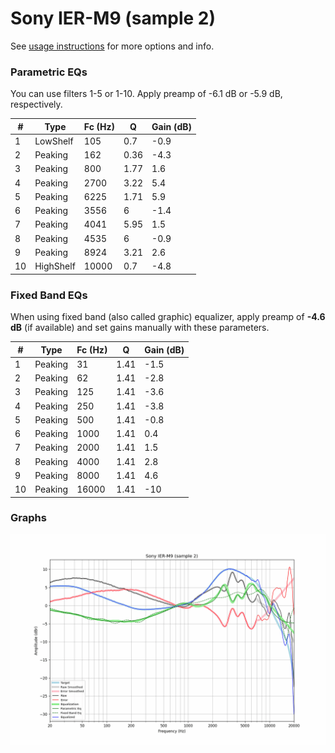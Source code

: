 # Sony IER-M9 (sample 2)
See [usage instructions](https://github.com/jaakkopasanen/AutoEq#usage) for more options and info.

### Parametric EQs
You can use filters 1-5 or 1-10. Apply preamp of -6.1 dB or -5.9 dB, respectively.

|   # | Type      |   Fc (Hz) |    Q |   Gain (dB) |
|-----|-----------|-----------|------|-------------|
|   1 | LowShelf  |       105 | 0.7  |        -0.9 |
|   2 | Peaking   |       162 | 0.36 |        -4.3 |
|   3 | Peaking   |       800 | 1.77 |         1.6 |
|   4 | Peaking   |      2700 | 3.22 |         5.4 |
|   5 | Peaking   |      6225 | 1.71 |         5.9 |
|   6 | Peaking   |      3556 | 6    |        -1.4 |
|   7 | Peaking   |      4041 | 5.95 |         1.5 |
|   8 | Peaking   |      4535 | 6    |        -0.9 |
|   9 | Peaking   |      8924 | 3.21 |         2.6 |
|  10 | HighShelf |     10000 | 0.7  |        -4.8 |

### Fixed Band EQs
When using fixed band (also called graphic) equalizer, apply preamp of **-4.6 dB** (if available) and set gains manually with these parameters.

|   # | Type    |   Fc (Hz) |    Q |   Gain (dB) |
|-----|---------|-----------|------|-------------|
|   1 | Peaking |        31 | 1.41 |        -1.5 |
|   2 | Peaking |        62 | 1.41 |        -2.8 |
|   3 | Peaking |       125 | 1.41 |        -3.6 |
|   4 | Peaking |       250 | 1.41 |        -3.8 |
|   5 | Peaking |       500 | 1.41 |        -0.8 |
|   6 | Peaking |      1000 | 1.41 |         0.4 |
|   7 | Peaking |      2000 | 1.41 |         1.5 |
|   8 | Peaking |      4000 | 1.41 |         2.8 |
|   9 | Peaking |      8000 | 1.41 |         4.6 |
|  10 | Peaking |     16000 | 1.41 |       -10   |

### Graphs
![](./Sony%20IER-M9%20(sample%202).png)
